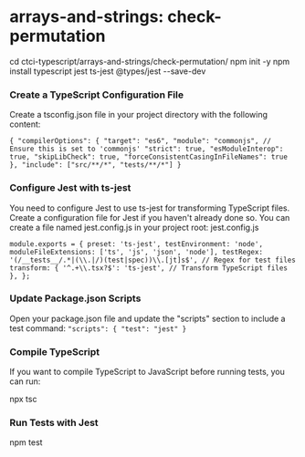 # arrays-and-strings: check-permutation

cd ctci-typescript/arrays-and-strings/check-permutation/
npm init -y
npm install typescript jest ts-jest @types/jest --save-dev

### Create a TypeScript Configuration File

Create a tsconfig.json file in your project directory with the following content:

`{
  "compilerOptions": {
    "target": "es6",
    "module": "commonjs", // Ensure this is set to 'commonjs'
    "strict": true,
    "esModuleInterop": true,
    "skipLibCheck": true,
    "forceConsistentCasingInFileNames": true
  },
  "include": ["src/**/*", "tests/**/*"]
}`

### Configure Jest with ts-jest

You need to configure Jest to use ts-jest for transforming TypeScript files. Create a configuration file for Jest if you haven't already done so. You can create a file named jest.config.js in your project root:
jest.config.js

`module.exports = {
  preset: 'ts-jest',
  testEnvironment: 'node',
  moduleFileExtensions: ['ts', 'js', 'json', 'node'],
  testRegex: '(/__tests__/.*|(\\.|/)(test|spec))\\.[jt]s$', // Regex for test files
  transform: {
    '^.+\\.tsx?$': 'ts-jest', // Transform TypeScript files
  },
};`

### Update Package.json Scripts

Open your package.json file and update the "scripts" section to include a test command:
`"scripts": {
  "test": "jest"
}`

### Compile TypeScript

If you want to compile TypeScript to JavaScript before running tests, you can run:

npx tsc

### Run Tests with Jest

npm test
